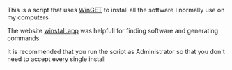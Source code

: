 This is a script that uses [WinGET](https://docs.microsoft.com/en-us/windows/package-manager/winget/) to install all the software I normally use on my computers

The website [winstall.app](https://winstall.app/) was helpfull for finding software and generating commands.

It is recommended that you run the script as Administrator so that you don't need to accept every single install
